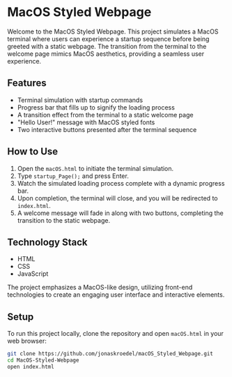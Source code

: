 # MacOS Styled Webpage

Welcome to the MacOS Styled Webpage. This project simulates a MacOS terminal where users can experience a startup sequence before being greeted with a static webpage. The transition from the terminal to the welcome page mimics MacOS aesthetics, providing a seamless user experience.

## Features

- Terminal simulation with startup commands
- Progress bar that fills up to signify the loading process
- A transition effect from the terminal to a static welcome page
- "Hello User!" message with MacOS styled fonts
- Two interactive buttons presented after the terminal sequence

## How to Use

1. Open the `macOS.html` to initiate the terminal simulation.
2. Type `startup_Page();` and press Enter.
3. Watch the simulated loading process complete with a dynamic progress bar.
4. Upon completion, the terminal will close, and you will be redirected to `index.html`.
5. A welcome message will fade in along with two buttons, completing the transition to the static webpage.

## Technology Stack

- HTML
- CSS
- JavaScript

The project emphasizes a MacOS-like design, utilizing front-end technologies to create an engaging user interface and interactive elements.

## Setup

To run this project locally, clone the repository and open `macOS.html` in your web browser:

```bash
git clone https://github.com/jonaskroedel/macOS_Styled_Webpage.git
cd MacOS-Styled-Webpage
open index.html
```
